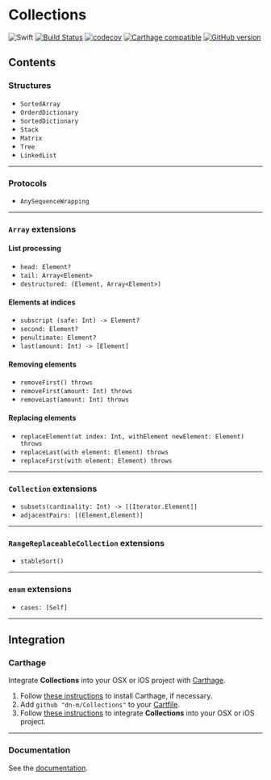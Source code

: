 # Collections

![Swift](https://img.shields.io/badge/%20in-swift%203.1-orange.svg) [![Build Status](https://travis-ci.org/dn-m/Collections.svg?branch=master)](https://travis-ci.org/dn-m/Collections) [![codecov](https://codecov.io/gh/dn-m/Collections/branch/master/graph/badge.svg)](https://codecov.io/gh/dn-m/Collections/) [![Carthage compatible](https://img.shields.io/badge/Carthage-compatible-4BC51D.svg?style=flat)](https://github.com/Carthage/Carthage)
[![GitHub version](https://badge.fury.io/gh/dn-m%2FCollections.svg)](https://badge.fury.io/gh/dn-m%2FCollections)

## Contents

### Structures
- `SortedArray`
- `OrderdDictionary`
- `SortedDictionary`
- `Stack`
- `Matrix`
- `Tree`
- `LinkedList`

---

### Protocols
- `AnySequenceWrapping`

---

### `Array` extensions

#### List processing
- `head: Element?`
- `tail: Array<Element>`
- `destructured: (Element, Array<Element>)`

#### Elements at indices
- `subscript (safe: Int) -> Element?`
- `second: Element?`
- `penultimate: Element?`
- `last(amount: Int) -> [Element]`

#### Removing elements
- `removeFirst() throws`
- `removeFirst(amount: Int) throws`
- `removeLast(amount: Int) throws`

#### Replacing elements
- `replaceElement(at index: Int, withElement newElement: Element) throws`
- `replaceLast(with element: Element) throws`
- `replaceFirst(with element: Element) throws`

---

### `Collection` extensions
- `subsets(cardinality: Int) -> [[Iterator.Element]]`
- `adjacentPairs: [(Element,Element)]`

---

### `RangeReplaceableCollection` extensions
- `stableSort()`

---

### `enum` extensions
- `cases: [Self]`

---

<a name="integration"></a>
## Integration

### Carthage
Integrate **Collections** into your OSX or iOS project with [Carthage](https://github.com/Carthage/Carthage).

1. Follow [these instructions](https://github.com/Carthage/Carthage#installing-carthage) to install Carthage, if necessary.
2. Add `github "dn-m/Collections"` to your [Cartfile](https://github.com/Carthage/Carthage/blob/master/Documentation/Artifacts.md#cartfile).
3. Follow [these instructions](https://github.com/Carthage/Carthage#adding-frameworks-to-an-application) to integrate **Collections** into your OSX or iOS project.

***

### Documentation

See the [documentation](http://dn-m.github.io/Collections/).
